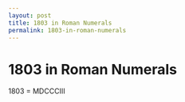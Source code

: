 ```yaml
---
layout: post
title: 1803 in Roman Numerals
permalink: 1803-in-roman-numerals
---
```


# 1803 in Roman Numerals

1803 = MDCCCIII
